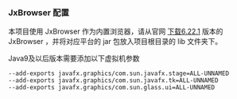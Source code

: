 ### JxBrowser 配置

本项目使用 JxBrowser 作为内置浏览器，请从官网 [下载6.22.1](https://storage.googleapis.com/cloud.teamdev.com/downloads/jxbrowser/6.22.1/jxbrowser-6.22.1-cross-desktop-win_mac_linux.zip)
版本的 JxBrowser ，并将对应平台的 jar 包放入项目根目录的 lib 文件夹下。

Java9及以后版本需要添加以下虚拟机参数

```shell
--add-exports javafx.graphics/com.sun.javafx.stage=ALL-UNNAMED 
--add-exports javafx.graphics/com.sun.javafx.tk=ALL-UNNAMED 
--add-exports javafx.graphics/com.sun.glass.ui=ALL-UNNAMED
```